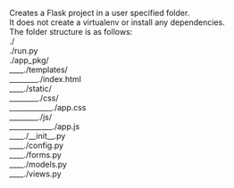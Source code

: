 Creates a Flask project in a user specified folder.  
It does not create a virtualenv or install any dependencies.  
The folder structure is as follows:  
./  
./run.py  
./app_pkg/  
____./templates/  
________./index.html  
____./static/  
________./css/  
____________./app.css  
________./js/  
____________./app.js  
____./\_\_init\_\_.py  
____./config.py  
____./forms.py  
____./models.py  
____./views.py  
